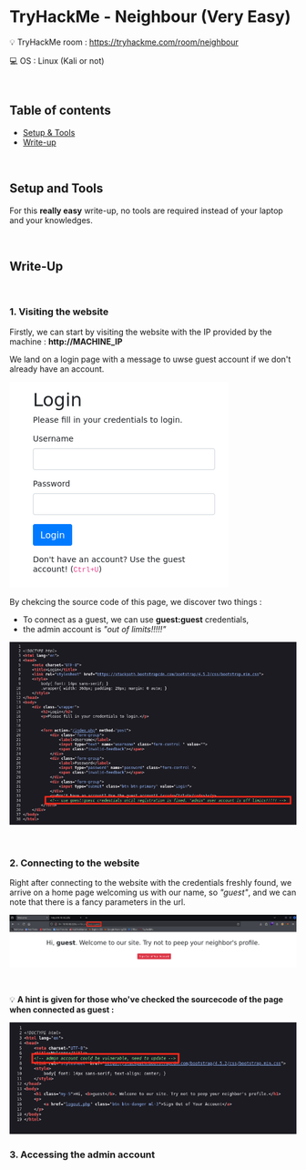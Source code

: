 # TryHackMe - Neighbour (Very Easy)

💡 TryHackMe room : https://tryhackme.com/room/neighbour

💻 OS : Linux (Kali or not)

<br>

## Table of contents 

- [Setup & Tools](#setup-and-tools)
- [Write-up](#write-up)

<br>

## Setup and Tools 

For this **really easy** write-up, no tools are required instead of your laptop and your knowledges.

<br>

## Write-Up

<br>

### 1. Visiting the website

Firstly, we can start by visiting the website with the IP provided by the machine : **http://MACHINE_IP**

We land on a login page with a message to uwse guest account if we don't already have an account.

<img src="assets/Neighbour_login-page.png"></img>

By chekcing the source code of this page, we discover two things :  
- To connect as a guest, we can use **guest:guest** credentials,
- the admin account is *"out of limits!!!!!"*

<img src="assets/Neighbour_login-page-sourcecode.png"></img>

<br>

### 2. Connecting to the website

Right after connecting to the website with the credentials freshly found, we arrive on a home page welcoming us with our name, so *"guest"*, and we can note that there is a fancy parameters in the url.

<img src="assets/Neighbour_url-parameter.png"></img>

<br>

💡 **A hint is given for those who've checked the sourcecode of the page when connected as guest :**

<img src="assets/Neighbour_signed-up-sourcecode.png"></img>

### 3. Accessing the admin account


